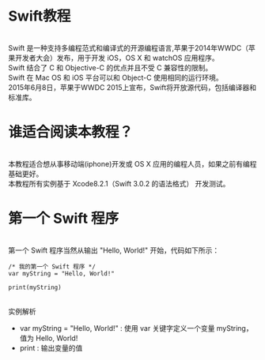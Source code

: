 # Swift教程
</br> Swift 是一种支持多编程范式和编译式的开源编程语言,苹果于2014年WWDC（苹果开发者大会）发布，用于开发 iOS，OS X 和 watchOS 应用程序。
</br> Swift 结合了 C 和 Objective-C 的优点并且不受 C 兼容性的限制。
</br> Swift 在 Mac OS 和 iOS 平台可以和 Object-C 使用相同的运行环境。
</br> 2015年6月8日，苹果于WWDC 2015上宣布，Swift将开放源代码，包括编译器和标准库。
# 谁适合阅读本教程？
</br> 本教程适合想从事移动端(iphone)开发或 OS X 应用的编程人员，如果之前有编程基础更好。
</br> 本教程所有实例基于 Xcode8.2.1（Swift 3.0.2 的语法格式） 开发测试。
# 第一个 Swift 程序
</br> 第一个 Swift 程序当然从输出 "Hello, World!" 开始，代码如下所示：
```
/* 我的第一个 Swift 程序 */
var myString = "Hello, World!"
 
print(myString)
```
</br> 实例解析
- var myString = "Hello, World!" : 使用 var 关键字定义一个变量 myString，值为 Hello, World!
- print : 输出变量的值